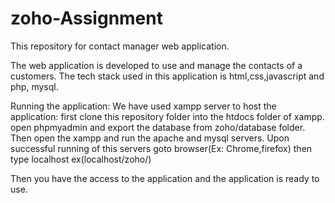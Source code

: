 # zoho-Assignment
This repository for contact manager web application.

The web application is developed to use and manage the contacts of a customers.
The tech stack used in this application is html,css,javascript and php, mysql.

Running the application:
We have used xampp server to host the application:
first clone this repository folder into the htdocs folder of xampp.
open phpmyadmin and export the database from zoho/database folder.
Then open the xampp and run the apache and mysql servers.
Upon successful running of this servers goto browser(Ex: Chrome,firefox) then type localhost ex(localhost/zoho/)

Then you have the access to the application and the application is ready to use.
